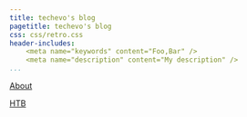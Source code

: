 ```yaml
---
title: techevo's blog
pagetitle: techevo's blog
css: css/retro.css
header-includes:
    <meta name="keywords" content="Foo,Bar" />
    <meta name="description" content="My description" />
...
```


[About](about.html)

[HTB](htb/htb.html)
    

